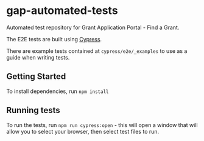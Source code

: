 # gap-automated-tests

Automated test repository for Grant Application Portal - Find a Grant.

The E2E tests are built using [Cypress](https://docs.cypress.io/guides/overview/why-cypress).

There are example tests contained at `cypress/e2e/_examples` to use as a guide when writing tests.

## Getting Started

To install dependencies, run `npm install`

## Running tests

To run the tests, run `npm run cypress:open` - this will open a window that will allow you to select your browser, then select test files to run.
